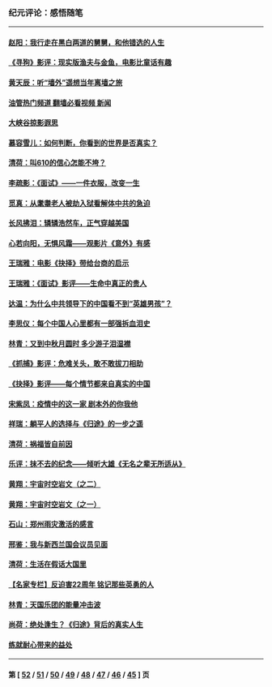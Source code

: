 ### 纪元评论：感悟随笔
---
#### [赵阳：我行走在黑白两道的舅舅，和他错选的人生](../../pages/nsc1035/n13438837.md?12200330) 
#### [《寻狗》影评：现实版渔夫与金鱼，电影比童话有趣](../../pages/nsc1035/n13389805.md?12200330) 
#### [黄天辰：听“墙外”遥想当年离墙之旅](../../pages/nsc1035/n13377229.md?12200330) 
#### [油管热门频道 翻墙必看视频 新闻](ok?12200330)
#### [大峡谷掠影遐思](../../pages/nsc1035/n13354743.md?12200330) 
#### [慕容雪儿：如何判断，你看到的世界是否真实？](../../pages/nsc1035/n13332569.md?12200330) 
#### [清荷：叫610的信心怎能不垮？](../../pages/nsc1035/n13304848.md?12200330) 
#### [李疏影：《面试》——一件衣服，改变一生](../../pages/nsc1035/n13292494.md?12200330) 
#### [觅真：从耄耋老人被劫入狱看解体中共的急迫](../../pages/nsc1035/n13284545.md?12200330) 
#### [长风拂泪：辚辚浩然车，正气穿越美国](../../pages/nsc1035/n13284280.md?12200330) 
#### [心若向阳，无惧风霜——观影片《意外》有感](../../pages/nsc1035/n13275318.md?12200330) 
#### [王瑞雅：电影《抉择》带给台商的启示](../../pages/nsc1035/n13274064.md?12200330) 
#### [王瑞雅：《面试》影评——生命中真正的贵人](../../pages/nsc1035/n13260528.md?12200330) 
#### [达温：为什么中共领导下的中国看不到“英雄男孩”？](../../pages/nsc1035/n13257099.md?12200330) 
#### [李思仪：每个中国人心里都有一部强拆血泪史](../../pages/nsc1035/n13249632.md?12200330) 
#### [林青：又到中秋月圆时 多少游子泪湿襟](../../pages/nsc1035/n13245916.md?12200330) 
#### [《抓捕》影评：危难关头，敢不敢拔刀相助](../../pages/nsc1035/n13244251.md?12200330) 
#### [《抉择》影评——每个情节都来自真实的中国](../../pages/nsc1035/n13242564.md?12200330) 
#### [宋紫凤：疫情中的这一家 剧本外的你我他](../../pages/nsc1035/n13242358.md?12200330) 
#### [祥瑞：躺平人的选择与《归途》的一步之遥](../../pages/nsc1035/n13213201.md?12200330) 
#### [清荷：祸福皆自前因](../../pages/nsc1035/n13213177.md?12200330) 
#### [乐评：抹不去的纪念——倾听大雄《无名之辈无所适从》](../../pages/nsc1035/n13163359.md?12200330) 
#### [黄翔：宇宙时空岩文（之二）](../../pages/nsc1035/n13141116.md?12200330) 
#### [黄翔：宇宙时空岩文（之一）](../../pages/nsc1035/n13140355.md?12200330) 
#### [石山：郑州雨灾激活的感言](../../pages/nsc1035/n13135372.md?12200330) 
#### [邢鉴：我与新西兰国会议员见面](../../pages/nsc1035/n13111626.md?12200330) 
#### [清荷：生活在假话大国里](../../pages/nsc1035/n13103916.md?12200330) 
#### [【名家专栏】反迫害22周年 铭记那些英勇的人](../../pages/nsc1035/n13102771.md?12200330) 
#### [林青：天国乐团的能量冲击波](../../pages/nsc1035/n13099634.md?12200330) 
#### [尚荷：绝处逢生？《归途》背后的真实人生](../../pages/nsc1035/n13099470.md?12200330) 
#### [练就耐心带来的益处](../../pages/nsc1035/n13081876.md?12200330) 

---
#### 第 [ [52](./52.md?12200330) / [51](./51.md?12200330) / [50](./50.md?12200330) / [49](./49.md?12200330) / [48](./48.md?12200330) / [47](./47.md?12200330) / [46](./46.md?12200330) / [45](./45.md?12200330) ] 页

